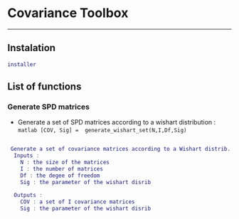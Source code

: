 # Covariance Toolbox
-------------------


## Instalation

```matlab
installer
```

## List of functions

### Generate SPD matrices 

* Generate a set of SPD matrices according to a wishart distribution : ```matlab [COV, Sig] =  generate_wishart_set(N,I,Df,Sig)```
```matlab

 Generate a set of covariance matrices according to a Wishart distrib.
  Inputs :
    N : the size of the matrices
    I : the number of matrices
    Df : the degee of freedom
    Sig : the parameter of the wishart disrib 
 
  Outputs :
    COV : a set of I covariance matrices
    Sig : the parameter of the wishart disrib 
```
